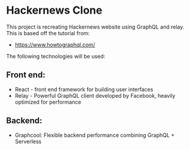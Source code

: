 # Hackernews Clone

This project is recreating Hackernews website using GraphQL and relay.  This is based off the tutorial from:
* https://www.howtographql.com/

The following technologies will be used:
## Front end:
* React - front end framework for building user interfaces
* Relay - Powerful GraphQL client developed by Facebook, heavily optimized for performance
## Backend:
* Graphcool: Flexible backend performance combining GraphQL + Serverless
